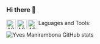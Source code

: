 ### Hi there 👋

Laguages and Tools:
<img align="left" alt="ASW" width="25px" src="https://cdn.jsdelivr.net/gh/devicons/devicon@latest/icons/vscode/vscode-original.svg" />  <img align="left" alt="ASW" width="25px" src="https://cdn.jsdelivr.net/gh/devicons/devicon@latest/icons/c/c-original.svg" />  <img align="left" alt="ASW" width="25px" src="https://cdn.jsdelivr.net/gh/devicons/devicon@latest/icons/python/python-original.svg" />

![Yves Manirambona GitHub stats](https://github-readme-stats.vercel.app/api?username=ZelGel&show_icons=true&theme=radical)
<!--
**ZelGel/ZelGel** is a ✨ _special_ ✨ repository because its `README.md` (this file) appears on your GitHub profile.

Here are some ideas to get you started:
![Anurag's GitHub stats](https://github-readme-stats.vercel.app/api?username=ZelGel&hide=contribs,prs)
- 🔭 I’m currently working on ...
- 🌱 I’m currently learning ...
- 👯 I’m looking to collaborate on ...
- 🤔 I’m looking for help with ...
- 💬 Ask me about ...
- 📫 How to reach me: ...
- 😄 Pronouns: ...
- ⚡ Fun fact: ...
-->
